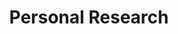 ---
title: "Personal Research"
description: ""
slug: "test"
image: "research.jpg"
style:
    background: "#4287f5"
    color: ""
---